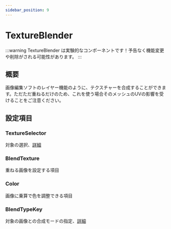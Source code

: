 ```yaml
---
sidebar_position: 9
---
```


# TextureBlender

:::warning
TextureBlender は実験的なコンポーネントです！予告なく機能変更や削除がされる可能性があります。
:::

## 概要

画像編集ソフトのレイヤー機能のように、テクスチャーを合成することができます。ただただ重ねるだけのため、これを使う場合そのメッシュのUVの影響を受けることをご注意ください。

## 設定項目

### TextureSelector

対象の選択、[詳細](/docs/Reference/Common/TextureSelector)

### BlendTexture

重ねる画像を設定する項目

### Color

画像に乗算で色を調整できる項目

### BlendTypeKey

対象の画像との合成モードの指定、[詳細](/docs/Reference/Common/BlendTypeKey)
